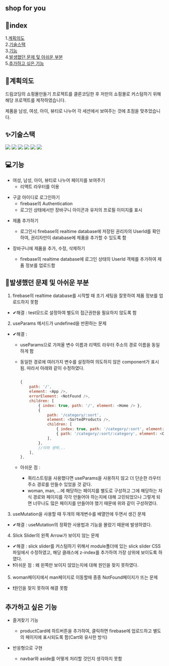 ## shop for you

## 📃index

1.[계획의도](#계획의도)  
2.[기술스택](#기술스택)  
3.[기능](#기능)  
4.[발생했던 문제 및 아쉬운 부분](#발생했던-문제-및-아쉬운-부분)  
5.[추가하고 싶은 기능](#추가하고-싶은-기능)

## 🎯계획의도

드림코딩의 쇼핑몰만들기 프로젝트를 클론코딩한 후 저만의 쇼핑몰로 커스텀하기 위해 해당 프로젝트를 제작하였습니다.

제품을 남성, 여성, 아이, 뷰티로 나누어 각 세션에서 보여주는 것에 초점을 맞추었습니다.

## ✨기술스택

<img src="https://img.shields.io/badge/html5-E34F26?style=for-the-badge&logo=html5&logoColor=white"> <img src="https://img.shields.io/badge/javascript-F7DF1E?style=for-the-badge&logo=javascript&logoColor=black"> <img src="https://img.shields.io/badge/react-61DAFB?style=for-the-badge&logo=react&logoColor=black"> <img src="https://img.shields.io/badge/firebase-FFCA28?style=for-the-badge&logo=firebase&logoColor=white"> <img src="https://img.shields.io/badge/Tailwind CSS-06B6D4?style=for-the-badge&logo=Tailwind CSS&logoColor=white"/> <img src="https://img.shields.io/badge/github-181717?style=for-the-badge&logo=github&logoColor=white">

## 💻기능

- 여성, 남성, 아이, 뷰티로 나누어 페이지를 보여주기
  - 리액트 라우터를 이용

* 구글 아이디로 로그인하기
  - firebase의 Authentication
  - 로그인 상태에서만 장바구니 아이콘과 유저의 프로필 이미지를 표시

- 제품 추가하기

  - 로그인시 firebase의 realtime database에 저장된 권리자의 UserId를 확인하여, 권리자만이 database에 제품을 추가할 수 있도록 함
    <br/>

- 장바구니에 제품을 추가, 수정, 삭제하기
  - firebase의 realtime database에 로그인 상태의 UserId 객체를 추가하여 제품 정보를 업로드함

## 📌발생했던 문제 및 아쉬운 부분

1. firebase의 realtime database를 시작할 때 초기 세팅을 잘못하여 제품 정보를 업로드하지 못함

- ✔해결 : test모드로 설정하여 별도의 접근권한을 필요하지 않도록 함
  <br/>

2. useParams 메서드가 undefined을 반환하는 문제

- ✔해결 :

  - useParams으로 가져올 변수 이름과 리액트 라우터 주소의 경로 이름을 동일하게 함
  - 동일한 경로에 여러가지 변수를 설정하여 의도하지 않은 component가 표시됨. 따라서 아래와 같이 수정하였다.

    ```javascript

    {
        path: '/',
        element: <App />,
        errorElement: <NotFound />,
        children: [
            { index: true, path: '/', element: <Home /> },
            {
                path: '/category/:sort',
                element: <SortedProducts />,
                children: [
                    { index: true, path: '/category/:sort', element: <AllProducts /> },
                    { path: '/category/:sort/:category', element: <CategoryProducts /> },
                ],
            },
            //이하 생략...
        ],
    },

    ```

  - 아쉬운 점 :
    - 쿼리스트링을 사용했다면 useParams을 사용하지 않고 더 단순한 라우터 주소 경로를 만들수 있었을 것 같다.
    - woman, man, ...에 해당하는 페이지를 별도로 구성하고 그에 해당하는 자식 경로와 페이지를 각각 만들어야 하는지에 대해 고민되었으나 그렇게 되면 너무나도 많은 페이지를 만들어야 했기 때문에 위와 같이 구성하였다.
      <br/>

3. useMutation을 사용할 때 두개의 매개변수를 배열안에 두면서 생긴 문제

- ✔해결 : useMutation의 정확한 사용법과 기능을 몰랐기 때문에 발생하였다.
  <br/>

4. Slick Slider의 왼쪽 Arrow가 보이지 않는 문제

- ✔해결 : slick slider를 커스텀하기 위해서 module폴더에 있는 slick slider CSS파일에서 수정하였고, 해당 클래스에 z-index를 추가하여 가장 상위에 보이도록 하였다.
- ❗아쉬운 점 : 왜 왼쪽만 보이지 않았는지에 대해 원인을 찾지 못하였다.
  <br/>

5. woman페이지에서 man페이지로 이동할때 종종 NotFound페이지가 뜨는 문제

- ❗원인을 찾지 못하여 해결 못함

## 추가하고 싶은 기능

- 즐겨찾기 기능

  - productCard에 하트버튼을 추가하여, 클릭하면 firebase에 업로드하고 별도의 페이지에 표시되도록 함(Cart와 유사한 방식)

- 반응형으로 구현
  - navbar와 aside를 어떻게 처리할 것인지 생각하지 못함

```

```
